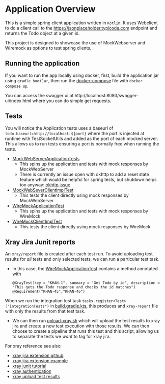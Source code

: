 # Application Overview
This is a simple spring client application written in `Kotlin`.
It uses Webclient to do a client call to the https://jsonplaceholder.typicode.com endpoint
and returns the Todo object at a given id.

This project is designed to showcase the use of MockWebserver and Wiremock as options to test spring clients.

## Running the application
If you want to run the app locally using docker, first, build the application jar using `gradle bootJar`, then
run the [docker-compose](docker-compose.yml) file with `docker compose up`.

You can access the swagger ui at http://localhost:8080/swagger-ui/index.html where you can do simple get requests.

## Tests

You will notice the Application tests uses a baseurl of `todo.baseurl=http://localhost:${port}` where the port is injected at runtime  with TestSocketUtils and added as the port of each mocked server.
This allows us to run tests ensuring a port is normally free when running the tests.

- [MockWebServerApplicationTests](src/test/kotlin/com/khanivorous/todowebclient/MockWebServerApplicationTests.kt)
  - This spins up the application and tests with mock responses by MockWebServer
  - There is currently an issue open with okhttp to add a reset state feature which would be helpful for spring tests, but shutdown helps too anyway: [okhttp issue](https://github.com/square/okhttp/pull/6736)
- [MockWebSeverClientImplTest](src/test/kotlin/com/khanivorous/todowebclient/MockWebSeverClientImplTest.kt)
  - This tests the client directly using mock responses by MockWebServer
- [WireMockApplicationTest](src/test/kotlin/com/khanivorous/todowebclient/WireMockApplicationTest.kt)
  - This spins up the application and tests with mock responses by WireMock
- [WireMockClientImplTest](src/test/kotlin/com/khanivorous/todowebclient/WireMockClientImplTest.kt)
  - This tests the client directly using mock responses by WireMock

## Xray Jira Junit reports

An `xray/report` file is created after each test run. To avoid uploading test results for _all_ tests and only selected tests,
we can run a particular test task. 

- In this case, the [WireMockApplicationTest](src/test/kotlin/com/khanivorous/todowebclient/WireMockApplicationTest.kt) contains a method annotated with 
    ```
    @XrayTest(key = "KHAN-1", summary = "Get Todo by id", description = "This gets the Todo response and checks the id matches")
    @Requirement("KHAN-45","KHAN-46")
    ```

When we run the integration test task `tasks.register<Test>("integrationTests")` in [build.gradle.kts](build.gradle.kts), this produces and `xray-report` file with only the results from that
test task.

- We can then run [upload-xray.sh](upload-xray.sh) which will upload the test results to xray jira and create a new test execution with those results. We can then choose to create a pipeline that runs this test and this script, allowing us to separate the tests we _want_ to tag for xray jira.

For xray reference see also:
- [xray jira extension github](https://github.com/Xray-App/xray-junit-extensions)
- [xray jira extension example](https://github.com/Xray-App/tutorial-java-junit5-selenium)
- [xray junit tutorial](https://docs.getxray.app/display/XRAYCLOUD/Testing+web+applications+using+Selenium+and+JUnit5+in+Java)
- [xray authentication](https://docs.getxray.app/display/XRAYCLOUD/Authentication+-+REST+v2)
- [xray upload test results](https://docs.getxray.app/display/XRAYCLOUD/Import+Execution+Results+-+REST+v2#ImportExecutionResultsRESTv2-JUnitXMLresults)
